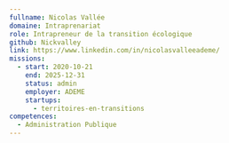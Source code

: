 ```yaml
---
fullname: Nicolas Vallée
domaine: Intraprenariat
role: Intrapreneur de la transition écologique
github: Nickvalley
link: https://www.linkedin.com/in/nicolasvalleeademe/
missions:
  - start: 2020-10-21
    end: 2025-12-31
    status: admin
    employer: ADEME
    startups:
      - territoires-en-transitions
competences:
  - Administration Publique
---
```

